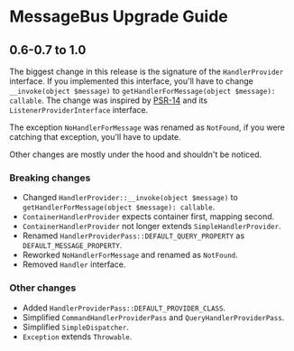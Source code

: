 # MessageBus Upgrade Guide

## 0.6-0.7 to 1.0

The biggest change in this release is the signature of the `HandlerProvider` interface. If you
implemented this interface, you'll have to change `__invoke(object $message)` to
`getHandlerForMessage(object $message): callable`. The change was inspired by [PSR-14][] and its
`ListenerProviderInterface` interface.

The exception `NoHandlerForMessage` was renamed as `NotFound`, if you were catching that exception,
you'll have to update.

Other changes are mostly under the hood and shouldn't be noticed.

### Breaking changes

- Changed `HandlerProvider::__invoke(object $message)` to `getHandlerForMessage(object $message): callable`.
- `ContainerHandlerProvider` expects container first, mapping second.
- `ContainerHandlerProvider` not longer extends `SimpleHandlerProvider`.
- Renamed `HandlerProviderPass::DEFAULT_QUERY_PROPERTY` as `DEFAULT_MESSAGE_PROPERTY`.
- Reworked `NoHandlerForMessage` and renamed as `NotFound`.
- Removed `Handler` interface.

### Other changes

- Added `HandlerProviderPass::DEFAULT_PROVIDER_CLASS`.
- Simplified `CommandHandlerProviderPass` and `QueryHandlerProviderPass`.
- Simplified `SimpleDispatcher`.
- `Exception` extends `Throwable`.




[PSR-14]: https://www.php-fig.org/psr/psr-14/
